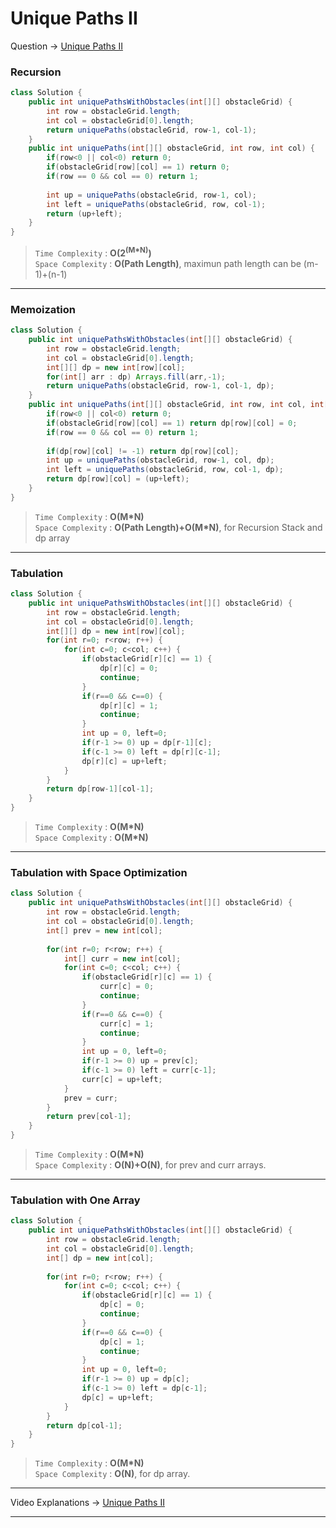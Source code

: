 # Unique Paths II
Question -> [Unique Paths II](https://leetcode.com/problems/unique-paths-ii/)    

### Recursion
```java
class Solution {
    public int uniquePathsWithObstacles(int[][] obstacleGrid) {
        int row = obstacleGrid.length;
        int col = obstacleGrid[0].length;
        return uniquePaths(obstacleGrid, row-1, col-1);
    }
    public int uniquePaths(int[][] obstacleGrid, int row, int col) {
        if(row<0 || col<0) return 0;
        if(obstacleGrid[row][col] == 1) return 0;
        if(row == 0 && col == 0) return 1;
        
        int up = uniquePaths(obstacleGrid, row-1, col);
        int left = uniquePaths(obstacleGrid, row, col-1);
        return (up+left);
    }
}
```         
> `Time Complexity` : **O(2<sup>(M*N)</sup>)**          
> `Space Complexity` : **O(Path Length)**, maximun path length can be (m-1)+(n-1)
---
### Memoization
```java
class Solution {
    public int uniquePathsWithObstacles(int[][] obstacleGrid) {
        int row = obstacleGrid.length;
        int col = obstacleGrid[0].length;
        int[][] dp = new int[row][col];
        for(int[] arr : dp) Arrays.fill(arr,-1);
        return uniquePaths(obstacleGrid, row-1, col-1, dp);
    }
    public int uniquePaths(int[][] obstacleGrid, int row, int col, int[][] dp) {
        if(row<0 || col<0) return 0;
        if(obstacleGrid[row][col] == 1) return dp[row][col] = 0;
        if(row == 0 && col == 0) return 1;
        
        if(dp[row][col] != -1) return dp[row][col];
        int up = uniquePaths(obstacleGrid, row-1, col, dp);
        int left = uniquePaths(obstacleGrid, row, col-1, dp);
        return dp[row][col] = (up+left);
    }
}
```
> `Time Complexity` : **O(M\*N)**          
> `Space Complexity` : **O(Path Length)+O(M\*N)**, for Recursion Stack and dp array
---
### Tabulation
```java
class Solution {
    public int uniquePathsWithObstacles(int[][] obstacleGrid) {
        int row = obstacleGrid.length;
        int col = obstacleGrid[0].length;
        int[][] dp = new int[row][col];
        for(int r=0; r<row; r++) {
            for(int c=0; c<col; c++) {
                if(obstacleGrid[r][c] == 1) {
                    dp[r][c] = 0;
                    continue;
                }
                if(r==0 && c==0) {
                    dp[r][c] = 1;
                    continue;
                }
                int up = 0, left=0;
                if(r-1 >= 0) up = dp[r-1][c];
                if(c-1 >= 0) left = dp[r][c-1];
                dp[r][c] = up+left;
            }
        }
        return dp[row-1][col-1];
    }
}
```
> `Time Complexity` : **O(M\*N)**          
> `Space Complexity` : **O(M\*N)**
---
### Tabulation with Space Optimization
```java
class Solution {
    public int uniquePathsWithObstacles(int[][] obstacleGrid) {
        int row = obstacleGrid.length;
        int col = obstacleGrid[0].length;
        int[] prev = new int[col];
        
        for(int r=0; r<row; r++) {
            int[] curr = new int[col];
            for(int c=0; c<col; c++) {
                if(obstacleGrid[r][c] == 1) {
                    curr[c] = 0;
                    continue;
                }
                if(r==0 && c==0) {
                    curr[c] = 1;
                    continue;
                }
                int up = 0, left=0;
                if(r-1 >= 0) up = prev[c];
                if(c-1 >= 0) left = curr[c-1];
                curr[c] = up+left;
            }
            prev = curr;
        }
        return prev[col-1];
    }
}
```
> `Time Complexity` : **O(M\*N)**          
> `Space Complexity` : **O(N)+O(N)**, for prev and curr arrays.
---
### Tabulation with One Array
```java
class Solution {
    public int uniquePathsWithObstacles(int[][] obstacleGrid) {
        int row = obstacleGrid.length;
        int col = obstacleGrid[0].length;
        int[] dp = new int[col];
        
        for(int r=0; r<row; r++) {
            for(int c=0; c<col; c++) {
                if(obstacleGrid[r][c] == 1) {
                    dp[c] = 0;
                    continue;
                }
                if(r==0 && c==0) {
                    dp[c] = 1;
                    continue;
                }
                int up = 0, left=0;
                if(r-1 >= 0) up = dp[c];
                if(c-1 >= 0) left = dp[c-1];
                dp[c] = up+left;
            }
        }
        return dp[col-1];
    }
}
```
> `Time Complexity` : **O(M\*N)**          
> `Space Complexity` : **O(N)**, for dp array.
---
Video Explanations -> [Unique Paths II](https://youtu.be/TmhpgXScLyY?list=PLgUwDviBIf0qUlt5H_kiKYaNSqJ81PMMY)   
<hr>
